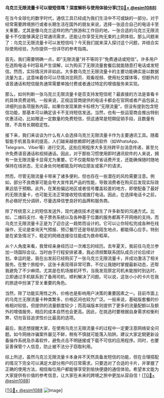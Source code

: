 **乌克兰无限流量卡可以發短信嗎？深度解析与使用体验分享[[TG💪+ @esim1088](https://t.me/s/esim1088)]**

在当今全球化的数字时代，通信工具已经成为我们生活中不可或缺的一部分。对于经常需要跨境旅行或者长期生活在国外的朋友来说，选择一张适合自己的电话卡至关重要。尤其是像乌克兰这样的热门旅游和工作目的地，一张合适的乌克兰无限流量卡不仅能够满足日常通讯需求，还能让你享受无拘无束的上网体验。那么问题来了：乌克兰无限流量卡可以发短信吗？今天我们就来深入探讨这个问题，并结合实际使用经验，为你提供一份详尽的参考指南。

首先，我们需要明确一点，即“无限流量”并不等同于“免费通话或短信”。许多用户在选购电话卡时容易产生误解，以为购买了无限流量套餐后就能随意打电话或发短信。然而，实际情况并非如此。大多数乌克兰无限流量卡的主要功能确实是以数据流量为主，这意味着你可以尽情浏览网页、观看视频、使用社交媒体等，但额外的语音通话和短信服务通常需要单独付费或者通过特定的增值服务来实现。

那么，如何判断一张乌克兰无限流量卡是否支持发短信呢？最直接的方法是查看卡的具体资费说明。一般来说，正规运营商提供的电话卡都会在官网或者产品包装上详细列出各项服务内容。如果你发现某款卡标榜为“无限流量”，但没有提到包含短信功能，那基本可以确定该卡不支持短信发送。当然，也有一些运营商会推出特别优惠活动，比如赠送一定数量的免费短信，但这通常是短期促销手段，且数量有限，不具有长期稳定性。

接下来，我们来谈谈为什么有人会选择乌克兰无限流量卡作为主要通讯工具。随着智能手机普及率的提高，人们越来越依赖即时通讯软件（如WhatsApp、Telegram、Viber等）进行交流。这些应用程序大多支持跨平台消息传递，甚至允许免费语音通话和视频通话。因此，对于那些习惯使用即时通讯软件的人来说，拥有一张无限流量卡显得尤为重要。它不仅能帮助节省话费开支，还能确保随时随地保持在线状态，无论身处何地都能及时响应朋友或客户的请求。

然而，尽管无限流量卡带来了诸多便利，但也存在一些潜在的风险需要注意。例如，部分不良商家可能会夸大宣传其产品的性能，导致消费者在购买后发现实际效果远低于预期。此外，在某些偏远地区或者信号覆盖较差的地方，即使配备了最好的无限流量卡，也可能无法正常接收短信或拨打电话。因此，在选择电话卡之前，务必做好充分调研，尽量选择信誉良好的品牌和服务商。

除了传统意义上的短信发送外，现代通信技术还催生了许多新型的沟通方式。比如，二维码支付、电子票务系统以及各种基于位置的服务都离不开网络的支持。而乌克兰无限流量卡正是为了迎合这一趋势而设计的。它可以让你轻松完成各种在线操作，无论是查询天气预报、预订餐厅还是导航到陌生地点，都能得心应手。特别是在紧急情况下，稳定的网络连接往往能成为救命稻草。

从个人角度来看，我曾经亲身经历过一次难忘的经历。去年夏天，我前往乌克兰参加一场国际会议。当时由于行程安排紧凑，我必须频繁联系团队成员讨论后续计划。幸运的是，我在出发前已经购买了一张乌克兰无限流量卡，并成功激活了相关服务。在整个旅程中，这张卡表现得非常可靠，不仅让我随时掌握最新动态，还帮我避免了不少麻烦。尤其是在机场接机环节，当我发现原定司机未能按时到达时，立即通过手机联系到了备用司机，顺利解决了问题。可以说，这张小小的卡片在我的旅途中扮演了至关重要的角色。

当然，除了功能实用性之外，价格也是影响用户决策的重要因素之一。目前市面上的乌克兰无限流量卡种类繁多，价格区间也较为广泛。一般来说，基础版套餐的价格相对较低，但提供的流量额度较少；而高端版本则提供了更多的流量配额以及额外的增值服务，相应的成本自然也会更高。因此，在挑选时要根据自身需求权衡利弊，切勿盲目追求性价比最高的选项。

最后，我还想提醒大家，在使用乌克兰无限流量卡的过程中一定要注意网络安全问题。如今网络诈骗案件屡见不鲜，稍有不慎就可能落入陷阱。建议大家定期更新设备操作系统及杀毒软件，避免点击不明链接或下载不可信的应用程序。同时，也要妥善保管个人信息，防止被不法分子窃取利用。

综上所述，虽然乌克兰无限流量卡本身并不天然具备发短信的功能，但在合理搭配的情况下完全可以满足大部分用户的日常需求。只要选对了合适的卡片，并掌握了正确的使用方法，相信每位用户都能够享受到愉快便捷的通信体验。希望本文能为大家提供有价值的参考信息，让大家在未来的跨境之旅中更加从容自信！[[TG💪+ @esim1088](https://t.me/s/esim1088)]

[[TG💪+ @esim1088](https://t.me/s/esim1088) ![Image](https://i.postimg.cc/4NQfJmqS/Snipaste-2025-05-13-00-14-12.png)]